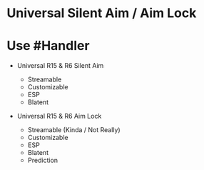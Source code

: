 # Universal Silent Aim / Aim Lock

# Use #Handler

+ Universal R15 & R6 Silent Aim
  + Streamable
  + Customizable
  + ESP
  + Blatent

+ Universal R15 & R6 Aim Lock
  + Streamable (Kinda / Not Really)
  + Customizable
  + ESP
  + Blatent
  + Prediction

